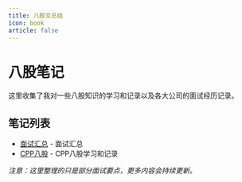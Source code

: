 ```yaml
---
title: 八股文总结
icon: book
article: false
---
```


# 八股笔记

这里收集了我对一些八股知识的学习和记录以及各大公司的面试经历记录。

## 笔记列表

- [面试汇总](https://summer536.github.io/Notes/zh/posts/interview.html) - 面试汇总
- [CPP八股](https://summer536.github.io/Notes/zh/posts/cpp.html) - CPP八股学习和记录



_注意：这里整理的只是部分面试要点，更多内容会持续更新。_ 